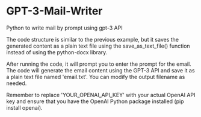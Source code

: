 # GPT-3-Mail-Writer
Python to write mail by prompt using gpt-3 API


The code structure is similar to the previous example, but it saves the generated content as a plain text file using the save_as_text_file() function instead of using the python-docx library.

After running the code, it will prompt you to enter the prompt for the email. The code will generate the email content using the GPT-3 API and save it as a plain text file named 'email.txt'. You can modify the output filename as needed.

Remember to replace 'YOUR_OPENAI_API_KEY' with your actual OpenAI API key and ensure that you have the OpenAI Python package installed (pip install openai).
